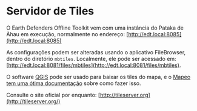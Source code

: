 # Servidor de Tiles

O Earth Defenders Offline Toolkit vem com uma instância do Pataka de Āhau em execução, normalmente no endereço: [http://edt.local:8085](http://edt.local:8085)

As configurações podem ser alteradas usando o aplicativo FileBrowser, dentro do diretório `mbtiles`. Localmente, ele pode ser acessado em: [http://edt.local:8081/files/mbtiles](http://edt.local:8081/files/mbtiles).

O software [QGIS](https://qgis.org/) pode ser usado para baixar os tiles do mapa, e o [Mapeo tem uma ótima documentação](https://docs.mapeo.app/complete-reference-guide/customization-options/custom-base-maps/creating-custom-maps/creating-mbtiles) sobre como fazer isso.

Consulte o site oficial por enquanto: [http://tileserver.org](http://tileserver.org/)